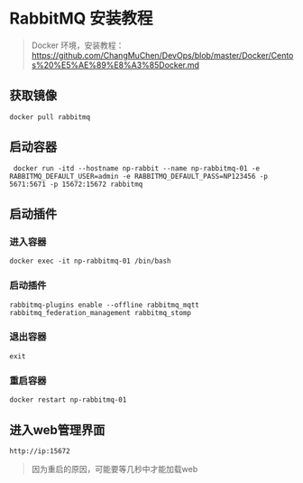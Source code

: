 # RabbitMQ 安装教程
>Docker 环境，安装教程：https://github.com/ChangMuChen/DevOps/blob/master/Docker/Centos%20%E5%AE%89%E8%A3%85Docker.md

## 获取镜像
```
docker pull rabbitmq
```

## 启动容器
```
 docker run -itd --hostname np-rabbit --name np-rabbitmq-01 -e RABBITMQ_DEFAULT_USER=admin -e RABBITMQ_DEFAULT_PASS=NP123456 -p 5671:5671 -p 15672:15672 rabbitmq
```
## 启动插件
### 进入容器
```
docker exec -it np-rabbitmq-01 /bin/bash
```
### 启动插件
```
rabbitmq-plugins enable --offline rabbitmq_mqtt rabbitmq_federation_management rabbitmq_stomp
```
### 退出容器
```
exit
```
### 重启容器
```
docker restart np-rabbitmq-01
```
## 进入web管理界面
```
http://ip:15672
```
>因为重启的原因，可能要等几秒中才能加载web
